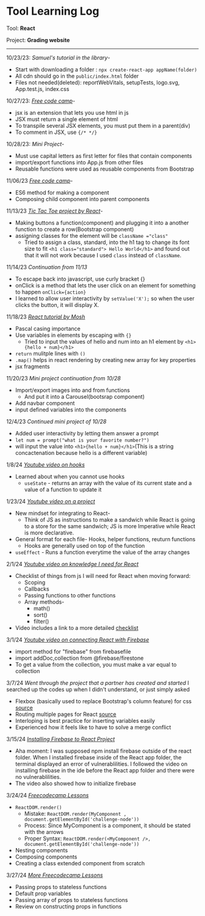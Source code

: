 # Tool Learning Log

Tool: **React**

Project: **Grading website**

---

10/23/23:
*Samuel's tutorial in the library*-
* Start with downloading a folder : `npx create-react-app appName(folder)`
* All cdn should go in the `public/index.html` folder
* Files not needed(deleted):  reportWebVitals, setupTests, logo.svg, App.test.js, index.css

10/27/23:
*[Free code camp](https://www.freecodecamp.org/)*-
* jsx is an extension that lets you use html in js
* JSX must return a single element of html
* To transpile several JSX elements, you must put them in a parent(div)
* To comment in JSX, use `{/* */}`

10/28/23:
*Mini Project*-
* Must use capital letters as first letter for files that contain components
* import/export functions into App.js from other files
* Reusable functions were used as reusable components from Bootstrap

11/06/23
*[Free code camp](https://www.freecodecamp.org/)*-
* ES6 method for making a component
* Composing child component into parent components

11/13/23
*[Tic Tac Toe project by React](https://react.dev/learn/tutorial-tic-tac-toe)*-
* Making buttons a function(component) and plugging it into a another function to create a row(Bootstrap component)
* assigning classes for the element will be `className ="class"`
    * Tried to assign a class, standard, into the h1 tag to change its font size to fit `<h1 class="standard"> Hello World</h1>` and found out that it will not work because I used `class` instead of `className`.

11/14/23
*Continuation from 11/13*
* To escape back into javascript, use curly bracket {}
* onClick is a method that lets the user click on an element for something to happen `onClick={action}`
* I learned to allow user interactivity by `setValue('X');` so when the user clicks the button, it will display X.

11/18/23
*[React tutorial by Mosh](https://www.youtube.com/watch?v=SqcY0GlETPk)*
* Pascal casing importance
* Use variables in elements by escaping with `{}`
    * Tried to input the values of hello and num into an h1 element by `<h1>{hello + num}</h1>`
* `return` mulitple lines with `()`
* `.map()` helps in react rendering by creating new array for key properties
* jsx fragments

11/20/23
*Mini project continuation from 10/28*
* Import/export images into and from functions
    * And put it into a Carousel(bootsrap component)
* Add navbar component
* input defined variables into the components

12/4/23
*Continued mini project of 10/28*
* Added user interactivity by letting them answer a prompt
 * `let num = prompt("what is your favorite number?")`
 * will input the value into  `<h1>{hello + num}</h1>`(This is a string concactenation because hello is a different variable)

1/8/24
*[Youtube video on hooks](https://www.youtube.com/watch?v=O6P86uwfdR0&t=559s)*
* Learned about when you cannot use hooks
    * `useState` - returns an array with the value of its current state and a value of a function to update it

1/23/24
*[Youtube video on a project](https://www.youtube.com/watch?v=Rh3tobg7hEo)*
* New mindset for integrating to React-
    * Think of JS as instructions to make a sandwich while React is going to a store for the same sandwich; JS is more Imperative while React is more declarative.
* General format for each file- Hooks, helper functions, reuturn functions
    * Hooks are generally used on top of the function
* `useEffect` - Runs a function everytime the value of the array changes

2/1/24
*[Youtube video on knowledge I need for React](https://www.youtube.com/watch?v=JR9wsVYp8RQ&t=169s)*
* Checklist of things from js I will need for React when moving forward:
    * Scoping
    * Callbacks
    * Passing functions to other functions
    * Array methods-
        * math()
        * sort()
        * filter()
* Video includes a link to a more detailed [checklist](https://javascriptsimplified.com/beginner-table-of-contents/)

3/1/24
*[Youtube video on connecting React with Firebase](https://www.youtube.com/watch?v=ad6IavyAHsQ)*
* import method for "firebase" from firebasefile
* import addDoc,collection from @firebase/firestone
* To get a value from the collection, you must make a var equal to collection

3/7/24
*Went through the project that a partner has created and started*
I searched up the codes up when I didn't understand, or just simply asked
* Flexbox (basically used to replace Bootstrap's column feature) for css [source](https://css-tricks.com/snippets/css/a-guide-to-flexbox/)
* Routing multiple pages for React [source](https://www.w3schools.com/react/react_router.asp)
* Interloping is best practice for inserting variables easily
* Experienced how it feels like to have to solve a merge conflict

3/15/24
*[Installing Firebase to React Project](https://www.youtube.com/watch?v=_KN_eCnZgOA)*
* Aha moment: I was supposed npm install firebase outside of the react folder. When I installed firebase inside of the React app folder, the terminal displayed an error of vulnerablilities. I followed the video on installing firebase in the ide before the React app folder and there were no vulnerablilities.
* The video also showed how to initialize firebase

3/24/24
*[Freecodecamp Lessons](https://www.freecodecamp.org/learn/front-end-development-libraries/#react)*
* `ReactDOM.render()`
   * Mistake: `ReactDOM.render(MyComponent , document.getElementById('challenge-node'))`
   * Process: Since MyComponent is a component, it should be stated with the arrows
   * Proper Syntax: `ReactDOM.render(<MyComponent />, document.getElementById('challenge-node'))`
* Nesting components
* Composing components
* Creating a class extended component from scratch

3/27/24
*[More Freecodecamp Lessons](https://www.freecodecamp.org/learn/front-end-development-libraries/#react)*
* Passing props to stateless functions
* Default prop variables
* Passing array of props to stateless functions
* Review on constructing props in functions


<!--
* Links you used today (websites, videos, etc)
* Things you tried, progress you made, etc
* Challenges, a-ha moments, etc
* Questions you still have
* What you're going to try nextS
-->
